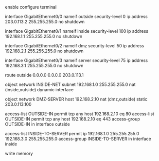 enable
configure terminal

interface GigabitEthernet0/0
 nameif outside
 security-level 0
 ip address 203.0.113.2 255.255.255.0
 no shutdown

interface GigabitEthernet0/1
 nameif inside
 security-level 100
 ip address 192.168.1.1 255.255.255.0
 no shutdown

interface GigabitEthernet0/2
 nameif dmz
 security-level 50
 ip address 192.168.2.1 255.255.255.0
 no shutdown

interface GigabitEthernet0/3
 nameif server
 security-level 75
 ip address 192.168.3.1 255.255.255.0
 no shutdown

route outside 0.0.0.0 0.0.0.0 203.0.113.1

object network INSIDE-NET
 subnet 192.168.1.0 255.255.255.0
 nat (inside,outside) dynamic interface

object network DMZ-SERVER
 host 192.168.2.10
 nat (dmz,outside) static 203.0.113.100

access-list OUTSIDE-IN permit tcp any host 192.168.2.10 eq 80
access-list OUTSIDE-IN permit tcp any host 192.168.2.10 eq 443
access-group OUTSIDE-IN in interface outside

access-list INSIDE-TO-SERVER permit ip 192.168.1.0 255.255.255.0 192.168.3.0 255.255.255.0
access-group INSIDE-TO-SERVER in interface inside

write memory
